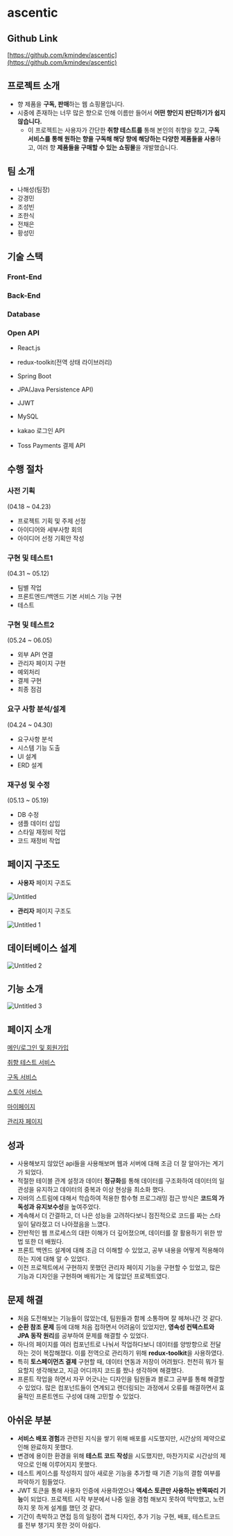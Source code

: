 # ascentic

## Github Link



[https://github.com/kmindev/ascentic](https://github.com/kmindev/ascentic)

## 프로젝트 소개



- 향 제품을 **구독, 판매**하는 웹 쇼핑몰입니다.
- 시중에 존재하는 너무 많은 향으로 인해 이름만 들어서 **어떤 향인지 판단하기가 쉽지 않습니다.**
    - 이 프로젝트는 사용자가 간단한 **취향 테스트를** 통해 본인의 취향을 찾고, **구독 서비스를 통해 원하는 향을 구독해 해당 향에 해당하는 다양한 제품들을 사용**하고, 여러 향 **제품들을 구매할 수 있는 쇼핑몰**을 개발했습니다.

## 팀 소개



- 나해성(팀장)
- 강경민
- 조성빈
- 조한식
- 전채은
- 황성민

## 기술 스택



### Front-End

### Back-End

### Database

### Open API

- React.js
- redux-toolkit(전역 상태 라이브러리)

- Spring Boot
- JPA(Java Persistence API)
- JJWT

- MySQL

- kakao 로그인 API
- Toss Payments 결제 API

## 수행 절차



### 사전 기획

(04.18 ~ 04.23)

- 프로젝트 기획 및 주제 선정
- 아이디어와 세부사항 회의
- 아이디어 선정 기획안 작성

### 구현 및 테스트1

(04.31 ~ 05.12)

- 팀별 작업
- 프론트엔드/백엔드 기본 서비스 기능 구현
- 테스트

### 구현 및 테스트2

(05.24 ~ 06.05)

- 외부 API 연결
- 관리자 페이지 구현
- 예외처리
- 결제 구현
- 최종 점검

### 요구 사항 분석/설계

(04.24 ~ 04.30)

- 요구사항 분석
- 시스템 기능 도출
- UI 설계
- ERD 설계

### 재구성 및 수정

(05.13 ~ 05.19)

- DB 수정
- 샘플 데이터 삽입
- 스타일 재정비 작업
- 코드 재정비 작업

## 페이지 구조도



- **사용자** 페이지 구조도

![Untitled](https://github.com/kmindev/ascentic/assets/97210232/9f8ecce4-337d-4a43-87b8-7cf95a191a9d)



- **관리자** 페이지 구조도

![Untitled 1](https://github.com/kmindev/ascentic/assets/97210232/368d38c1-889b-46ea-854f-1cd26b25b25d)


## 데이터베이스 설계



![Untitled 2](https://github.com/kmindev/ascentic/assets/97210232/6e3d9e64-ed40-4255-921f-e4085a59747e)


## 기능 소개



![Untitled 3](https://github.com/kmindev/ascentic/assets/97210232/4824f29a-51a3-4675-884d-58f2cb56f0df)


## 페이지 소개



[메인/로그인 및 회원가입](https://www.notion.so/27fd32fa5c6a44cb8f6eea3ffb278dc8?pvs=21)

[취향 테스트 서비스](https://www.notion.so/adcba36f91fd40c4801e2903762f35e1?pvs=21)

[구독 서비스](https://www.notion.so/41e8cc68e0fa4f0d8b44ac1202b0be87?pvs=21)

[스토어 서비스](https://www.notion.so/4ceb0d2b628940928e287fc5556b32bd?pvs=21)

[마이페이지](https://www.notion.so/076d880ddb6f4b13be0b0c10415b3e54?pvs=21)

[관리자 페이지](https://www.notion.so/c5963d5aa0c34023bd968e85e4ea6d39?pvs=21)

## 성과



- 사용해보지 않았던 api들을 사용해보며 웹과 서버에 대해 조금 더 잘 알아가는 계기가 되었다.
- 적절한 테이블 관계 설정과 데이터 **정규화**를 통해 데이터를 구조화하여 데이터의 일관성을 유지하고 데이터의 중복과 이상 현상을 최소화 했다.
- 자바의 스트림에 대해서 학습하여 적용한 함수형 프로그래밍 접근 방식은 **코드의 가독성과 유지보수성**을 높여주었다.
- 계속해서 더 간결하고, 더 나은 성능을 고려하다보니 점진적으로 코드를 짜는 스타일이 달라졌고 더 나아졌음을 느꼈다.
- 전반적인 웹 프로세스의 대한 이해가 더 깊어졌으며, 데이터를 잘 활용하기 위한 방법 또한 더 배웠다.
- 프론트 백엔드 설계에 대해 조금 더 이해할 수 있었고, 공부 내용을 어떻게 적용해야하는 지에 대해 알 수 있었다.
- 이전 프로젝트에서 구현하지 못했던 관리자 페이지 기능을 구현할 수 있었고, 많은 기능과 디자인을 구현하며 배워가는 게 많았던 프로젝트였다.

## 문제 해결



- 처음 도전해보는 기능들이 많았는데, 팀원들과 함께 소통하며 잘 헤쳐나간 것 같다.
- **순환 참조 문제** 등에 대해 처음 접하면서 어려움이 있었지만, **영속성 컨텍스트와 JPA 동작 원리**를 공부하여 문제를 해결할 수 있었다.
- 하나의 페이지를 여러 컴포넌트로 나눠서 작업하다보니 데이터를 양방향으로 전달하는 것이 복잡해졌다. 이를 전역으로 관리하기 위해 **redux-toolkit**을 사용하였다.
- 특히 **토스페이먼츠 결제** 구현할 때, 데이터 연동과 저장이 어려웠다. 천천히 뭐가 필요할지 생각해보고, 지금 어디까지 코드를 짰나 생각하며 해결했다.
- 프론트 작업을 하면서 자꾸 어긋나는 디자인을 팀원들과 블로그 공부를 통해 해결할 수 있었다.
많은 컴포넌트들이 연계되고 렌더링되는 과정에서 오류를 해결하면서 효율적인 프론트엔드 구성에 대해 고민할 수 있었다.

## 아쉬운 부분



- **서비스 배포 경험**과 관련된 지식을 쌓기 위해 배포를 시도했지만, 시간상의 제약으로 인해 완료하지 못했다.
- 변경에 용이한 환경을 위해 **테스트 코드 작성**을 시도했지만, 마찬가지로 시간상의 제약으로 인해 이루어지지 못했다.
- 테스트 케이스를 작성하지 않아 새로운 기능을 추가할 때 기존 기능의 결함 여부를 파악하기 힘들었다.
- JWT 토큰을 통해 사용자 인증에 사용하였으나 **액세스 토큰만 사용하는 반쪽짜리 기능**이 되었다.
프로젝트 시작 부분에서 나중 일을 경험 해보지 못하여 막막했고, 노련하지 못 하게 설계를 했던 것 같다.
- 기간이 촉박하고 면접 등의 일정이 겹쳐 디자인, 추가 기능 구현, 배포,  테스트코드를 전부 챙기지 못한 것이 아쉽다.

